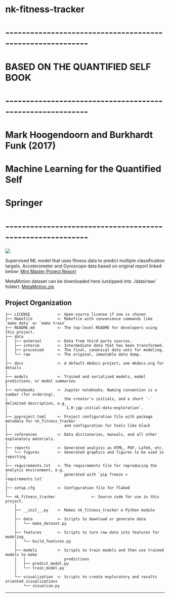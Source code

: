 # nk-fitness-tracker

# ---------------------------------------------------------- #
#    BASED ON THE QUANTIFIED SELF BOOK                       #
# ---------------------------------------------------------- #
#    Mark Hoogendoorn and Burkhardt Funk (2017)              #
#    Machine Learning for the Quantified Self                #
#    Springer                                                #
# ---------------------------------------------------------- #                                                  

<a target="_blank" href="https://cookiecutter-data-science.drivendata.org/">
    <img src="https://img.shields.io/badge/CCDS-Project%20template-328F97?logo=cookiecutter" />
</a>

Supervised ML model that uses fitness data to predict multiple classification targets. 
Accelerometer and Gyroscope data based on original report linked below:
<a target="_blank"
    href="https://secure-res.craft.do/v2/DkCrM8qa8MpqYUv1hZTca1NmEQN8BUD3jgq4E4hUHHYsSECHyPEAMTuaPRwgmvY9KMGbjTiSXxGeD7e4SJpRu6vjQCpDRVbKBT3ywX4ZgDEdyoWBQqxvdJYxVxyQcMqvptguFPNpAqP4UWV7Ub9hpX9iyYUdXqXhQy4foenh4nasYefmgkpSP3MFzrPaz2Ma6jwhTCgzJSMEvfdNeAywK2Mz1JNqaAk8jUwyVp8zpBNxcQzDiwmvvnWdapkVkZmwRTkNbF3iKM5qbMWgnpQa2fhcEzXebG7qq3tC6etT9mErJRZSBrhEXkvDCRhLnsMD9vPzLALSyuBuX9DR6vfKUUs7qEPXArtHkU52wtg2oWfJShZeHcigvgQhbfgXY1o8QAV8W35YeqQYeVZ8SHwZt9TsfkhUEHReUVBYH7hKKdYEjtsJnkkCZ4ncoC9PSdQsSr8BTb9MbvyZTQfEgvBP2HqmtcM45ZLkj/Mini%20Master%20Project%20-%20Exploring%20the%20Possibilities%20of%20Context%20Aware%20Applications%20for%20Strength%20Training.pdf">
    Mini Master Project Report
</a>

MetaMotion dataset can be downloaded here (unzipped into ./data/raw/ folder):
<a target="_blank"
    href="https://secure-res.craft.do/v2/VDcx9pyWxusPMveFX3m6KG6HXbjF2gSLkdV3zTrPX8WWrkjoh6aJinsjsSg9tEdgeMZcjDWdtZd28EhN2o2xY1Ui9TfDF5BLtGfUvYhVMqbVgdBdG7UWggpP3rR3DnS5CP9iupmM9rQQPpc9EREkeFXTSsmWXLbb98D3kdakxcembuRAC65ewTeSez8H1yd1GqFYoL76ZhHHGYrL1a4QgNa3G1pHhMLMViLV1PjeuDVxboZBTgp4S8SUsyZZDTixk5jNFwM8BZxff3Mwd8JtxQYkKkGsj8mVm75oGZaFbSGXAkLTsP/MetaMotion.zip">
    MetaMotion.zip
</a>

## Project Organization

```
├── LICENSE            <- Open-source license if one is chosen
├── Makefile           <- Makefile with convenience commands like `make data` or `make train`
├── README.md          <- The top-level README for developers using this project.
├── data
│   ├── external       <- Data from third party sources.
│   ├── interim        <- Intermediate data that has been transformed.
│   ├── processed      <- The final, canonical data sets for modeling.
│   └── raw            <- The original, immutable data dump.
│
├── docs               <- A default mkdocs project; see mkdocs.org for details
│
├── models             <- Trained and serialized models, model predictions, or model summaries
│
├── notebooks          <- Jupyter notebooks. Naming convention is a number (for ordering),
│                         the creator's initials, and a short `-` delimited description, e.g.
│                         `1.0-jqp-initial-data-exploration`.
│
├── pyproject.toml     <- Project configuration file with package metadata for nk_fitness_tracker
│                         and configuration for tools like black
│
├── references         <- Data dictionaries, manuals, and all other explanatory materials.
│
├── reports            <- Generated analysis as HTML, PDF, LaTeX, etc.
│   └── figures        <- Generated graphics and figures to be used in reporting
│
├── requirements.txt   <- The requirements file for reproducing the analysis environment, e.g.
│                         generated with `pip freeze > requirements.txt`
│
├── setup.cfg          <- Configuration file for flake8
│
└── nk_fitness_tracker                <- Source code for use in this project.
    │
    ├── __init__.py    <- Makes nk_fitness_tracker a Python module
    │
    ├── data           <- Scripts to download or generate data
    │   └── make_dataset.py
    │
    ├── features       <- Scripts to turn raw data into features for modeling
    │   └── build_features.py
    │
    ├── models         <- Scripts to train models and then use trained models to make
    │   │                 predictions
    │   ├── predict_model.py
    │   └── train_model.py
    │
    └── visualization  <- Scripts to create exploratory and results oriented visualizations
        └── visualize.py
```

--------

